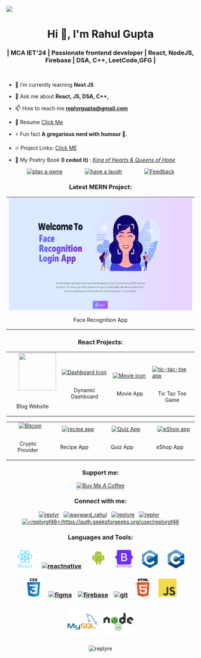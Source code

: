 [![](https://holopin.me/replyre)](https://holopin.io/@replyre)

<h1 align="center">Hi 👋, I'm Rahul Gupta</h1>
  <h3 align="center">
    | MCA IET'24 | Passionate frontend developer | React, NodeJS, Firebase
    | DSA, C++, LeetCode,GFG |
  </h3>

  <p align="left">
    <a href="https://twitter.com/" target="blank">
      <img
        src="https://img.shields.io/twitter/follow/?logo=twitter&style=for-the-badge"
        alt=""
    /></a>
  </p>

 - 🌱 I’m currently learning **Next JS**

- 💬 Ask me about **React, JS, DSA, C++,**

- 📫 How to reach me **replyrgupta@gmail.com**

- 📄 Resume [Click Me](https://drive.google.com/file/d/1TjextJCMydFvbCkM_lWXD8E5o-SfHOiK/view?usp=sharing)

- ⚡ Fun fact **A gregarious nerd with humour 🙂.**
  
- 🔥 Project Links: [Click ME](https://github.com/replyre/All_Projects)
  
- 📙 My Poetry Book **(I coded it)** : *[King of Hearts & Queens of Hope](https://replyre.github.io/KaQ_DPB_1/)*

<p align="center">
      &nbsp;&nbsp;&nbsp;&nbsp;&nbsp;&nbsp;
      <a
        target="_blank"
        href="https://replyre.github.io/memory_game/"
        title="play a game"
        ><img
          src="https://www.freeiconspng.com/uploads/gamepad-icon-0.png"
          width="100"
          height="100"
          alt="play a game"
      /></a>
      &nbsp;&nbsp;&nbsp;&nbsp;&nbsp;&nbsp; &nbsp;&nbsp;&nbsp;&nbsp;&nbsp;&nbsp;
      <a target="_blank" href="https://dadjokes-a0d8c.web.app/" title="have a laugh"
        ><img
          src="https://www.freeiconspng.com/uploads/meme-png-31.png"
          width="100"
          height="100"
          alt="have a laugh"
      /></a>
      &nbsp;&nbsp;&nbsp;&nbsp;&nbsp;&nbsp; &nbsp;&nbsp;&nbsp;&nbsp;&nbsp;&nbsp;
      <a
        target="_blank"
        href="https://replyre.github.io/Feedback_UI/"
        title="Feedback"
        ><img
          src="https://www.freeiconspng.com/uploads/feedback-icon-22.png"
          width="100"
          height="100"
          alt="Feedback"
      /></a>
      &nbsp;&nbsp;&nbsp;&nbsp;&nbsp;&nbsp;
    </p>
    
<h3 align="center">Latest MERN Project:</h3>
<table align="center">
  <tr>
    <td> <a href="https://face-recognition-mern-app.vercel.app/" title="MERN FACE Recognition APP"
            alt="MERN FACE Recognition APP"><img src ="https://raw.githubusercontent.com/replyre/halloween-images/main/mernlogo.png" width="700px" height="300px" ></a>
        <p align="center">Face Recognition App</p>
  </tr>
</table>
<h3 align="center">React Projects:</h3>
  <table align="center">
      <tr>
        <td>
          &nbsp;&nbsp;&nbsp;&nbsp;&nbsp;&nbsp;
          <a
            href="https://replyre.github.io/blog/"
            title="blog website"
            alt="blog website"
            ><img
              src="https://png.pngtree.com/png-vector/20220810/ourmid/pngtree-blogging-concept-picture-writer-laptop-png-image_5722986.png"
              width="100"
              height="100"
            /></a>
          &nbsp;&nbsp;&nbsp;&nbsp;&nbsp;&nbsp;
          <p align="center">Blog Website</p>
        </td>
        <td>
          &nbsp;&nbsp;&nbsp;&nbsp;&nbsp;&nbsp;
          <a href="https://dashboard-replyre.web.app/" title="DashBoard"><img src="https://www.freeiconspng.com/uploads/dashboard-icon-19.png" width="100" height="100" alt="Dashboard Icon" /></a>
          &nbsp;&nbsp;&nbsp;&nbsp;&nbsp;&nbsp;
          <p align="center">Dynamic Dashboard</p>
        </td>
        <td>
          &nbsp;&nbsp;&nbsp;&nbsp;&nbsp;&nbsp;
         <a href="https://movieapp-replyre.web.app/" title="Movie App"><img src="https://www.freeiconspng.com/uploads/movie-icon-11.png" width="100" height="100" alt="Movie icon" /></a>
          &nbsp;&nbsp;&nbsp;&nbsp;&nbsp;&nbsp;
          <p align="center">Movie App</p>
        </td>
         <td>
          &nbsp;&nbsp;&nbsp;&nbsp;&nbsp;&nbsp;
          <a href="https://replyre.github.io/Tic_Tac_Toe-React/" title="Tic Tac Toe App"
            ><img
              src="https://encrypted-tbn0.gstatic.com/images?q=tbn:ANd9GcSVi59qOer06nlWlxAe3aeNIr5thFKYsc2Rcg&usqp=CAU"
              width="100"
              height="100"
              alt="tic-tac-toe app"
          /></a>
          &nbsp;&nbsp;&nbsp;&nbsp;&nbsp;&nbsp;
          <p align="center">Tic Tac Toe Game</p>
        </td>
      </tr>
    </table>
  <!-- second table-->
  <table align="center">
      <tr>
        <td>
          &nbsp;&nbsp;&nbsp;&nbsp;&nbsp;&nbsp;
         <a href="https://crypto-provider.web.app/" title="Crypto App">
           <img src="https://www.freeiconspng.com/uploads/digital-money-bitcoin-icon-31.png" width="100" height="100" alt="Bitcoin" /></a>
          &nbsp;&nbsp;&nbsp;&nbsp;&nbsp;&nbsp;
          <p align="center">Crypto Provider</p>
        </td>
        <td>
          &nbsp;&nbsp;&nbsp;&nbsp;&nbsp;&nbsp;
          <a href="https://recipe-app-872e3.web.app/" title="Recipe App"
            ><img
              src="https://www.freeiconspng.com/uploads/recipe-book-png-file-3.png"
              width="100"
              height="100"
              alt="recipe app"
            /></a>
          &nbsp;&nbsp;&nbsp;&nbsp;&nbsp;&nbsp;
          <p align="center">Recipe App</p>
        </td>
        <td>
          &nbsp;&nbsp;&nbsp;&nbsp;&nbsp;&nbsp;
          <a href="https://replyre.github.io/React-Quiz-App/" title="Quiz App"
            ><img
              src="https://www.freeiconspng.com/uploads/question-icon-6.png"
              width="100"
              height="100"
              alt="Quiz App"
            /></a>
          &nbsp;&nbsp;&nbsp;&nbsp;&nbsp;&nbsp;
          <p align="center">Quiz App</p>
        </td>
         <td>
          &nbsp;&nbsp;&nbsp;&nbsp;&nbsp;&nbsp;
          <a href="https://eshop-replyr.web.app/" title="E-shop App"
            ><img
              src="https://www.freeiconspng.com/uploads/buy-png-8.png"
              width="130"
              height="100"
              alt="eShop app"
          /></a>
          &nbsp;&nbsp;&nbsp;&nbsp;&nbsp;&nbsp;
          <p align="center">eShop App</p>
        </td>
      </tr>
    </table>
 <h3 align="center">Support me:</h3>
 <p align="center">
   <a href="https://www.buymeacoffee.com/replyr" target="_blank"><img src="https://www.buymeacoffee.com/assets/img/custom_images/orange_img.png" alt="Buy Me A Coffee" style=" margin:auto; height: 41px !important;width: 174px !important;box-shadow: 0px 3px 2px 0px rgba(190, 190, 190, 0.5) !important;-webkit-box-shadow: 0px 3px 2px 0px rgba(190, 190, 190, 0.5) !important;" ></a>
 </p>
  <h3 align="center">Connect with me:</h3>
  <p align="center">
    <a href="https://linkedin.com/in/replyr" target="blank"
      ><img
        align="center"
        src="https://raw.githubusercontent.com/rahuldkjain/github-profile-readme-generator/master/src/images/icons/Social/linked-in-alt.svg"
        alt="replyr"
        height="50"
        width="50"
    /></a>
    &nbsp;
    <a href="https://instagram.com/wayward_rahul" target="blank"
      ><img
        align="center"
        src="https://raw.githubusercontent.com/rahuldkjain/github-profile-readme-generator/master/src/images/icons/Social/instagram.svg"
        alt="wayward_rahul"
        height="50"
        width="50"
    /></a>
    &nbsp;
    <a href="https://codeforces.com/profile/replyre" target="blank"
      ><img
        align="center"
        src="https://raw.githubusercontent.com/rahuldkjain/github-profile-readme-generator/master/src/images/icons/Social/codeforces.svg"
        alt="replyre"
        height="50"
        width="50"
    /></a>
    &nbsp;
    <a href="https://www.leetcode.com/replyr" target="blank"
      ><img
        align="center"
        src="https://raw.githubusercontent.com/rahuldkjain/github-profile-readme-generator/master/src/images/icons/Social/leet-code.svg"
        alt="replyr"
        height="45"
        width="50"
    /></a>
    &nbsp;
    <a
      href="https://auth.geeksforgeeks.org/user/<replyrgf46>/https://auth.geeksforgeeks.org/user/replyrgf46"
      target="blank"
      ><img
        align="center"
        src="https://raw.githubusercontent.com/rahuldkjain/github-profile-readme-generator/master/src/images/icons/Social/geeks-for-geeks.svg"
        alt="<replyrgf46>/https://auth.geeksforgeeks.org/user/replyrgf46"
        height="50"
        width="50"
    /></a>
  </p>

  <h3 align="center">Languages and Tools:</h3>
  <p align="left">
    <h3 width="100%" align="center">
    <a  href="https://reactjs.org/" target="_blank" rel="noreferrer">
      <img
        src="https://raw.githubusercontent.com/devicons/devicon/master/icons/react/react-original-wordmark.svg"
        alt="react"
        width="50"
        height="50"
      /></a>
    &nbsp;&nbsp;&nbsp;
    <a href="https://reactnative.dev/" target="_blank" rel="noreferrer">
      <img
        src="https://reactnative.dev/img/header_logo.svg"
        alt="reactnative"
        width="50"
        height="50"
      /></a> &nbsp;&nbsp;&nbsp;
    <a href="https://developer.android.com" target="_blank" rel="noreferrer">
      <img
        src="https://raw.githubusercontent.com/devicons/devicon/master/icons/android/android-original-wordmark.svg"
        alt="android"
        width="50"
        height="50"
      /></a> &nbsp;&nbsp;&nbsp;
    <a href="https://getbootstrap.com" target="_blank" rel="noreferrer">
      <img
        src="https://raw.githubusercontent.com/devicons/devicon/master/icons/bootstrap/bootstrap-plain-wordmark.svg"
        alt="bootstrap"
        width="50"
        height="50"
      /></a> &nbsp;&nbsp;&nbsp;
    <a href="https://www.cprogramming.com/" target="_blank" rel="noreferrer">
      <img
        src="https://raw.githubusercontent.com/devicons/devicon/master/icons/c/c-original.svg"
        alt="c"
        width="50"
        height="50"
      /></a> &nbsp;&nbsp;&nbsp;
    <a href="https://www.w3schools.com/cpp/" target="_blank" rel="noreferrer">
      <img
        src="https://raw.githubusercontent.com/devicons/devicon/master/icons/cplusplus/cplusplus-original.svg"
        alt="cplusplus"
        width="50"
        height="50"
      /></a> 
    </h3>
    <h3 align="center" width="100%">
    <a href="https://www.w3schools.com/css/" target="_blank" rel="noreferrer">
      <img
        src="https://raw.githubusercontent.com/devicons/devicon/master/icons/css3/css3-original-wordmark.svg"
        alt="css3"
        width="50"
        height="50"
      /></a>&nbsp;&nbsp;&nbsp;
    <a href="https://www.figma.com/" target="_blank" rel="noreferrer">
      <img
        src="https://www.vectorlogo.zone/logos/figma/figma-icon.svg"
        alt="figma"
        width="50"
        height="50"
      /></a>&nbsp;&nbsp;&nbsp;
    <a href="https://firebase.google.com/" target="_blank" rel="noreferrer">
      <img
        src="https://www.vectorlogo.zone/logos/firebase/firebase-icon.svg"
        alt="firebase"
        width="50"
        height="50"
      /></a>&nbsp;&nbsp;&nbsp;
    <a href="https://git-scm.com/" target="_blank" rel="noreferrer">
      <img
        src="https://www.vectorlogo.zone/logos/git-scm/git-scm-icon.svg"
        alt="git"
        width="50"
        height="50"
      /></a>&nbsp;&nbsp;&nbsp;
      
  <a href="https://www.w3.org/html/" target="_blank" rel="noreferrer">
      <img
        src="https://raw.githubusercontent.com/devicons/devicon/master/icons/html5/html5-original-wordmark.svg"
        alt="html5"
        width="50"
        height="50"
      /></a>&nbsp;&nbsp;&nbsp;
    <a
      href="https://developer.mozilla.org/en-US/docs/Web/JavaScript"
      target="_blank"
      rel="noreferrer"
    >
      <img
        src="https://raw.githubusercontent.com/devicons/devicon/master/icons/javascript/javascript-original.svg"
        alt="javascript"
        width="50"
        height="50"
      /></a>
</h3>
<h3 align="center" width="100%">
    <a href="https://www.mysql.com/" target="_blank" rel="noreferrer">
      <img
        src="https://raw.githubusercontent.com/devicons/devicon/master/icons/mysql/mysql-original-wordmark.svg"
        alt="mysql"
        width="80"
        height="80"
      /></a>&nbsp;&nbsp;&nbsp;
    <a href="https://nodejs.org" target="_blank" rel="noreferrer">
      <img
        src="https://raw.githubusercontent.com/devicons/devicon/master/icons/nodejs/nodejs-original-wordmark.svg"
        alt="nodejs"
        width="80"
        height="80"
      />
    </a>
  </h3>
  <p align="center">
    <img
      align="center"
      src="https://github-readme-stats.vercel.app/api/top-langs?username=replyre&show_icons=true&locale=en&layout=compact"
      alt="replyre"
    />
  </p>  
